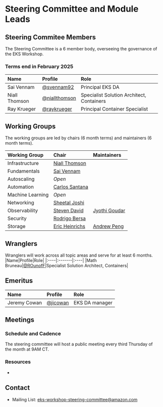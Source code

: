 # Steering Committee and Module Leads

## Steering Commitee Members

The Steering Committee is a 6 member body, overseeing the governance of the EKS Workshop.

### Terms end in February 2025

| Name          | Profile                                          | Role                                      |
| :------------ | :----------------------------------------------- | :---------------------------------------- |
| Sai Vennam    | [@svennam92](https://github.com/svennam92)       | Principal EKS DA                          |
| Niall Thomson | [@niallthomson](https://github.com/niallthomson) | Specialist Solution Architect, Containers |
| Ray Krueger   | [@raykrueger](https://github.com/raykrueger)     | Principal Container Specialist            |

## Working Groups

The working groups are led by chairs (6 month terms) and maintainers (6 month terms).

| Working Group    | Chair                                            | Maintainers                                  |
| :--------------- | :----------------------------------------------- | :------------------------------------------- |
| Infrastructure   | [Niall Thomson](https://github.com/niallthomson) |                                              |
| Fundamentals     | [Sai Vennam](https://github.com/svennam92)       |                                              |
| Autoscaling      | _Open_                                           |                                              |
| Automation       | [Carlos Santana](https://github.com/csantanapr)  |                                              |
| Machine Learning | _Open_                                           |                                              |
| Networking       | [Sheetal Joshi](https://github.com/sheetaljoshi) |                                              |
| Observability    | [Steven David](https://github.com/StevenDavid)   | [Jyothi Goudar](https://github.com/jsgoudar) |
| Security         | [Rodrigo Bersa](https://github.com/rodrigobersa) |                                              |
| Storage          | [Eric Heinrichs](https://github.com/heinrichse)  | [Andrew Peng](https://github.com/pengc99)    |

## Wranglers

Wranglers will work across all topic areas and serve for at least 6 months.
|Name|Profile|Role|
|:----|:-------|:----|
|Math Bruneau|[@ROunofF](https://github.com/ROunofF)|Specialist Solution Architect, Containers|

## Emeritus

| Name         | Profile                                | Role           |
| :----------- | :------------------------------------- | :------------- |
| Jeremy Cowan | [@jicowan](https://github.com/jicowan) | EKS DA manager |

## Meetings

### Schedule and Cadence

The steering committee will host a public meeting every third Thursday of the month at 9AM CT. <!--update with Chime link-->

### Resources

- <!--add links to meeting notes and recordings-->

## Contact

- Mailing List: <eks-workshop-steering-committee@amazon.com>
